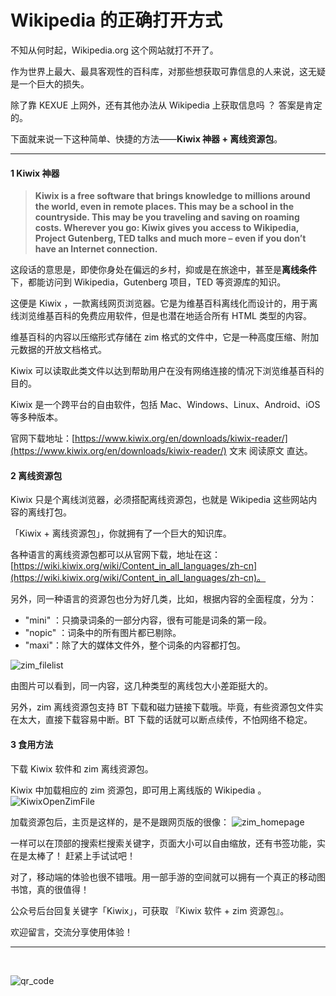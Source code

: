 # Wikipedia 的正确打开方式

不知从何时起，Wikipedia.org 这个网站就打不开了。

作为世界上最大、最具客观性的百科库，对那些想获取可靠信息的人来说，这无疑是一个巨大的损失。

除了靠 KEXUE 上网外，还有其他办法从 Wikipedia 上获取信息吗 ？ 答案是肯定的。

下面就来说一下这种简单、快捷的方法——**Kiwix 神器 + 离线资源包**。

---

#### 1 Kiwix 神器
> **Kiwix is a free software that brings knowledge to millions around the world, even in remote places. This may be a school in the countryside. This may be you traveling and saving on roaming costs. Wherever you go: Kiwix gives you access to Wikipedia, Project Gutenberg, TED talks and much more – even if you don’t have an Internet connection.**


这段话的意思是，即使你身处在偏远的乡村，抑或是在旅途中，甚至是**离线条件**下，都能访问到 Wikipedia，Gutenberg 项目，TED 等资源库的知识。

这便是 Kiwix ，一款离线网页浏览器。它是为维基百科离线化而设计的，用于离线浏览维基百科的免费应用软件，但是也潜在地适合所有 HTML 类型的内容。

维基百科的内容以压缩形式存储在 zim 格式的文件中，它是一种高度压缩、附加元数据的开放文档格式。

Kiwix 可以读取此类文件以达到帮助用户在没有网络连接的情况下浏览维基百科的目的。

Kiwix 是一个跨平台的自由软件，包括 Mac、Windows、Linux、Android、iOS 等多种版本。

官网下载地址：[https://www.kiwix.org/en/downloads/kiwix-reader/](https://www.kiwix.org/en/downloads/kiwix-reader/)  文末 阅读原文 直达。

#### 2 离线资源包
Kiwix 只是个离线浏览器，必须搭配离线资源包，也就是 Wikipedia 这些网站内容的离线打包。

「Kiwix + 离线资源包」，你就拥有了一个巨大的知识库。 

各种语言的离线资源包都可以从官网下载，地址在这：[https://wiki.kiwix.org/wiki/Content_in_all_languages/zh-cn](https://wiki.kiwix.org/wiki/Content_in_all_languages/zh-cn)。

另外，同一种语言的资源包也分为好几类，比如，根据内容的全面程度，分为：

- "mini" ：只摘录词条的一部分内容，很有可能是词条的第一段。
- "nopic" ：词条中的所有图片都已剔除。
- "maxi"：除了大的媒体文件外，整个词条的内容都打包。

![zim_filelist](http://cdn.talkaboutos.top/zim_filelist.png)

由图片可以看到，同一内容，这几种类型的离线包大小差距挺大的。

另外，zim 离线资源包支持 BT 下载和磁力链接下载哦。毕竟，有些资源包文件实在太大，直接下载容易中断。BT 下载的话就可以断点续传，不怕网络不稳定。

#### 3 食用方法
下载 Kiwix 软件和 zim 离线资源包。

Kiwix 中加载相应的 zim 资源包，即可用上离线版的 Wikipedia 。
![KiwixOpenZimFile](http://cdn.talkaboutos.top/KiwixOpenZimFile.png)


加载资源包后，主页是这样的，是不是跟网页版的很像：
![zim_homepage](http://cdn.talkaboutos.top/zim_homepage.png)

一样可以在顶部的搜索栏搜索关键字，页面大小可以自由缩放，还有书签功能，实在是太棒了！
赶紧上手试试吧！

对了，移动端的体验也很不错哦。用一部手游的空间就可以拥有一个真正的移动图书馆，真的很值得！

公众号后台回复关键字「Kiwix」，可获取 『Kiwix 软件 + zim 资源包』。

欢迎留言，交流分享使用体验！

---
<br>

![qr_code](http://cdn.talkaboutos.top/qr_code.png)